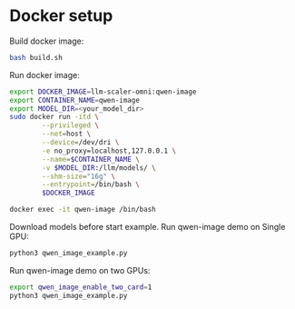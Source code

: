 # Docker setup

Build docker image:

```bash
bash build.sh
```

Run docker image:

```bash
export DOCKER_IMAGE=llm-scaler-omni:qwen-image
export CONTAINER_NAME=qwen-image
export MODEL_DIR=<your_model_dir>
sudo docker run -itd \
        --privileged \
        --net=host \
        --device=/dev/dri \
        -e no_proxy=localhost,127.0.0.1 \
        --name=$CONTAINER_NAME \
        -v $MODEL_DIR:/llm/models/ \
        --shm-size="16g" \
        --entrypoint=/bin/bash \
        $DOCKER_IMAGE

docker exec -it qwen-image /bin/bash
```

Download models before start example.
Run qwen-image demo on Single GPU:
```bash
python3 qwen_image_example.py
```

Run qwen-image demo on two GPUs:
```bash
export qwen_image_enable_two_card=1
python3 qwen_image_example.py
```